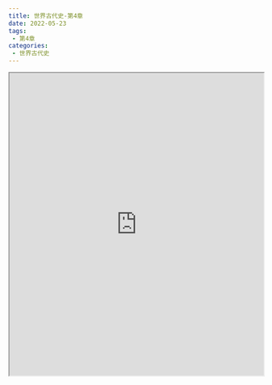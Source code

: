 ```yaml
---
title: 世界古代史-第4章
date: 2022-05-23
tags:
 - 第4章
categories:
 - 世界古代史
---
```




<iframe src="https://history.yourtools.icu/pdf/web/viewer.html?file=https://vkceyugu.cdn.bspapp.com/VKCEYUGU-98958311-3e7b-45a4-9247-ea869d6246c3/87f31191-5413-4639-9781-a95fc363e545.pdf" width="100%" height="600px"></iframe>
